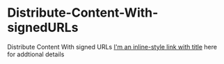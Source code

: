 # Distribute-Content-With-signedURLs
Distribute Content With signed URLs
[I'm an inline-style link with title](https://www.google.com "Google's Homepage") here for addtional details
